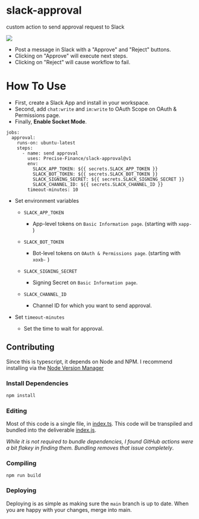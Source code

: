 # slack-approval

custom action to send approval request to Slack

![](https://user-images.githubusercontent.com/35091584/195488201-acc24277-5e0c-431f-a4b3-21b4430d5d80.png)

- Post a message in Slack with a "Approve" and "Reject" buttons.
- Clicking on "Approve" will execute next steps.
- Clicking on "Reject" will cause workflow to fail.

# How To Use

- First, create a Slack App and install in your workspace.
- Second, add `chat:write` and `im:write` to OAuth Scope on OAuth & Permissions page.
- Finally, **Enable Socket Mode**.

```
jobs:
  approval:
    runs-on: ubuntu-latest
    steps:
      - name: send approval
        uses: Precise-Finance/slack-approval@v1
        env:
          SLACK_APP_TOKEN: ${{ secrets.SLACK_APP_TOKEN }}
          SLACK_BOT_TOKEN: ${{ secrets.SLACK_BOT_TOKEN }}
          SLACK_SIGNING_SECRET: ${{ secrets.SLACK_SIGNING_SECRET }}
          SLACK_CHANNEL_ID: ${{ secrets.SLACK_CHANNEL_ID }}
        timeout-minutes: 10
```

- Set environment variables

  - `SLACK_APP_TOKEN`

    - App-level tokens on `Basic Information page`. (starting with `xapp-` )

  - `SLACK_BOT_TOKEN`

    - Bot-level tokens on `OAuth & Permissions page`. (starting with `xoxb-` )

  - `SLACK_SIGNING_SECRET`

    - Signing Secret on `Basic Information page`.

  - `SLACK_CHANNEL_ID`

    - Channel ID for which you want to send approval.

- Set `timeout-minutes`
  - Set the time to wait for approval.

## Contributing

Since this is typescript, it depends on Node and NPM. I recommend installing via the [Node Version Manager](https://github.com/nvm-sh/nvm)

### Install Dependencies

```bash
npm install
```

### Editing

Most of this code is a single file, in [index.ts](./src/index.ts). This code will be transpiled and bundled into the deliverable [index.js](./dist/index.js).

_While it is not required to bundle dependencies, I found GitHub actions were a bit flakey in finding them. Bundling removes that issue completely_.

### Compiling

```build
npm run build
```

### Deploying

Deploying is as simple as making sure the `main` branch is up to date. When you are happy with your changes, merge into main.
